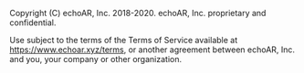 Copyright (C) echoAR, Inc. 2018-2020.
echoAR, Inc. proprietary and confidential.

Use subject to the terms of the Terms of Service available at
https://www.echoar.xyz/terms, or another agreement
between echoAR, Inc. and you, your company or other organization.
